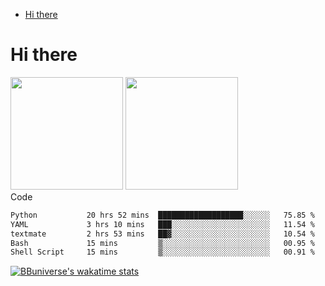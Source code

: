<!--ts-->
* [Hi there](#hi-there)

<!-- Created by https://github.com/ekalinin/github-markdown-toc -->
<!-- Added by: runner, at: Wed Sep 27 04:19:34 UTC 2023 -->

<!--te-->


# Hi there

<!--
**BBuniverse/BBuniverse** is a ✨ _special_ ✨ repository because its `README.md` (this file) appears on your GitHub profile.

Here are some ideas to get you started:

- 🔭 I’m currently working on ...
- 🌱 I’m currently learning ...
- 👯 I’m looking to collaborate on ...
- 🤔 I’m looking for help with ...
- 💬 Ask me about ...
- 📫 How to reach me: ...
- 😄 Pronouns: ...
- ⚡ Fun fact: ...
-->


<div display="flex">
  <img src="https://github-readme-stats.vercel.app/api?username=BBuniverse&show_icons=true&count_private=true&theme=radical&hide_border=true" height="180"/>
  <img src="https://github-readme-stats.vercel.app/api/top-langs/?username=BBuniverse&layout=compact&theme=radical&hide_border=true" height="180"/>
</div
     

## Code
<!--START_SECTION:waka-->

```txt
Python           20 hrs 52 mins  ███████████████████░░░░░░   75.85 %
YAML             3 hrs 10 mins   ███░░░░░░░░░░░░░░░░░░░░░░   11.54 %
textmate         2 hrs 53 mins   ██▓░░░░░░░░░░░░░░░░░░░░░░   10.54 %
Bash             15 mins         ▒░░░░░░░░░░░░░░░░░░░░░░░░   00.95 %
Shell Script     15 mins         ▒░░░░░░░░░░░░░░░░░░░░░░░░   00.91 %
```

<!--END_SECTION:waka-->
     
[![BBuniverse's wakatime stats](https://github-readme-stats.vercel.app/api/wakatime?username=BBuniverse)](https://github.com/anuraghazra/github-readme-stats)
